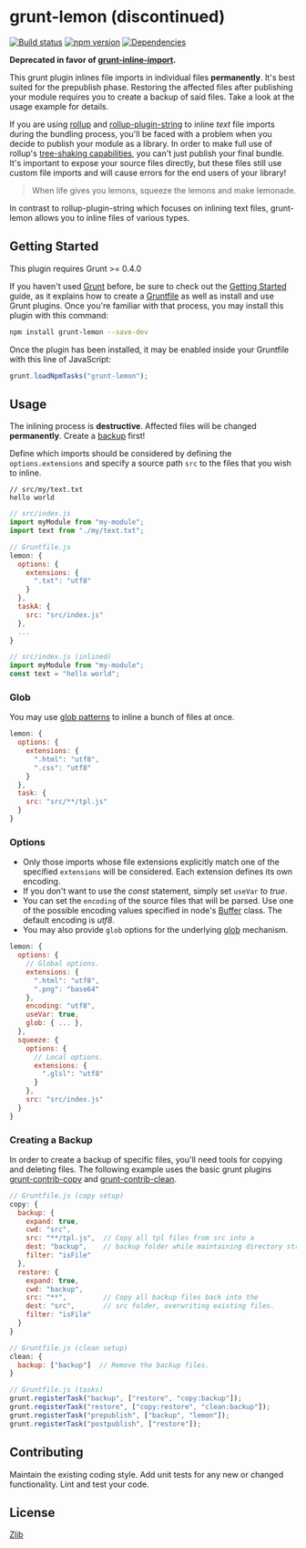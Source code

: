 # grunt-lemon (discontinued)
[![Build status](https://travis-ci.org/vanruesc/grunt-lemon.svg?branch=master)](https://travis-ci.org/vanruesc/grunt-lemon) 
[![npm version](https://badge.fury.io/js/grunt-lemon.svg)](https://badge.fury.io/js/grunt-lemon) 
[![Dependencies](https://david-dm.org/vanruesc/grunt-lemon.svg?branch=master)](https://david-dm.org/vanruesc/grunt-lemon)

__Deprecated in favor of [grunt-inline-import](https://github.com/vanruesc/grunt-inline-import).__

This grunt plugin inlines file imports in individual files __permanently__. It's best suited for the prepublish phase. 
Restoring the affected files after publishing your module requires you to create a backup of said files. Take a look at the usage 
example for details. 

If you are using [rollup](https://github.com/rollup/rollup) and [rollup-plugin-string](https://github.com/TrySound/rollup-plugin-string) 
to inline _text_ file imports during the bundling process, you'll be faced with a problem when you decide to publish your module as a library. 
In order to make full use of rollup's [tree-shaking capabilities](https://github.com/rollup/rollup#a-next-generation-es6-module-bundler), you 
can't just publish your final bundle. It's important to expose your source files directly, but these files still use custom file imports and 
will cause errors for the end users of your library!  

> When life gives you lemons, squeeze the lemons and make lemonade.

In contrast to rollup-plugin-string which focuses on inlining text files, grunt-lemon allows you to inline files of various types. 


## Getting Started

This plugin requires Grunt >= 0.4.0

If you haven't used [Grunt](http://gruntjs.com/) before, be sure to check out the [Getting Started](http://gruntjs.com/getting-started) 
guide, as it explains how to create a [Gruntfile](http://gruntjs.com/sample-gruntfile) as well as install and use Grunt plugins. 
Once you're familiar with that process, you may install this plugin with this command:

```sh
npm install grunt-lemon --save-dev
```

Once the plugin has been installed, it may be enabled inside your Gruntfile with this line of JavaScript:

```js
grunt.loadNpmTasks("grunt-lemon");
```


## Usage
The inlining process is __destructive__. Affected files will be changed __permanently__. Create a 
[backup](https://github.com/vanruesc/grunt-lemon#creating-a-backup) first!  

Define which imports should be considered by defining the ```options.extensions``` and specify a source path ```src``` to the files 
that you wish to inline. 

```
// src/my/text.txt
hello world
```

```js
// src/index.js
import myModule from "my-module";
import text from "./my/text.txt";
```

```js
// Gruntfile.js
lemon: {
  options: {
    extensions: {
      ".txt": "utf8"
    }
  },
  taskA: {
    src: "src/index.js"
  },
  ...
}
```

```js
// src/index.js (inlined)
import myModule from "my-module";
const text = "hello world";
```


### Glob
You may use [glob patterns](https://github.com/isaacs/node-glob#glob-primer) to inline a bunch of files at once. 

```js
lemon: {
  options: {
    extensions: {
      ".html": "utf8",
      ".css": "utf8"
    }
  },
  task: {
    src: "src/**/tpl.js"
  }
}
```


### Options
- Only those imports whose file extensions explicitly match one of the specified ```extensions``` will be considered. Each extension defines 
its own encoding. 
- If you don't want to use the _const_ statement, simply set ```useVar``` to _true_.  
- You can set the  ```encoding``` of the source files that will be parsed. Use one of the possible encoding values specified in node's 
[Buffer](https://github.com/nodejs/node/blob/master/lib/buffer.js) class. The default encoding is _utf8_.  
- You may also provide ```glob``` options for the underlying [glob](https://github.com/isaacs/node-glob#options) mechanism. 

```js
lemon: {
  options: {
    // Global options.
    extensions: {
      ".html": "utf8",
      ".png": "base64"
    },
    encoding: "utf8",
    useVar: true,
    glob: { ... },
  },
  squeeze: {
    options: {
      // Local options.
      extensions: {
        ".glsl": "utf8"
      }
    },
    src: "src/index.js"
  }
}
```


### Creating a Backup
In order to create a backup of specific files, you'll need tools for copying and deleting files. The following example uses the basic grunt 
plugins [grunt-contrib-copy](https://github.com/gruntjs/grunt-contrib-copy) and [grunt-contrib-clean](https://github.com/gruntjs/grunt-contrib-clean).

```js
// Gruntfile.js (copy setup)
copy: {
  backup: {
    expand: true,
    cwd: "src",
    src: "**/tpl.js",  // Copy all tpl files from src into a 
    dest: "backup",    // backup folder while maintaining directory structures.
    filter: "isFile"
  },
  restore: {
    expand: true,
    cwd: "backup",
    src: "**",         // Copy all backup files back into the 
    dest: "src",       // src folder, overwriting existing files.
    filter: "isFile"
  }
}
```

```js
// Gruntfile.js (clean setup)
clean: {
  backup: ["backup"]  // Remove the backup files.
}
```

```js
// Gruntfile.js (tasks)
grunt.registerTask("backup", ["restore", "copy:backup"]);
grunt.registerTask("restore", ["copy:restore", "clean:backup"]);
grunt.registerTask("prepublish", ["backup", "lemon"]);
grunt.registerTask("postpublish", ["restore"]);
```


## Contributing
Maintain the existing coding style. Add unit tests for any new or changed functionality. Lint and test your code.


## License
[Zlib](https://github.com/vanruesc/grunt-lemon/blob/master/LICENSE)
